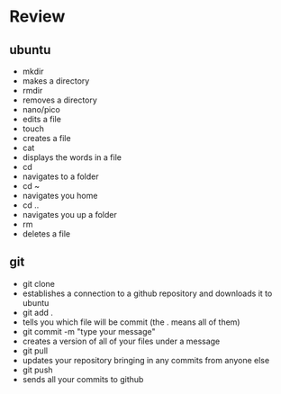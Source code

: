 # Review

## ubuntu
 - mkdir
  - makes a directory 
 - rmdir
  - removes a directory
 - nano/pico
  - edits a file
 - touch
  - creates a file
 - cat
  - displays the words in a file
 - cd
  - navigates to a folder
 - cd ~
  - navigates you home
 - cd .. 
  - navigates you up a folder
 - rm
  - deletes a file

## git
 - git clone 
  - establishes a connection to a github repository and downloads it to ubuntu
 - git add .
  - tells you which file will be commit (the . means all of them)
 - git commit -m "type your message"
  - creates a version of all of your files under a message
 - git pull
  - updates your repository bringing in any commits from anyone else
 - git push
  - sends all your commits to github
